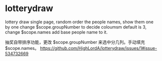 # lotterydraw
lottery draw single page, random order the people names, show them one by one
change $scope.groupNumber to decide coloumsm default is 3, change $scope.names add base people name to it.

抽奖自带排序功能，更改 $scope.groupNumber 来选中分几列。手动填充 $scope.names。
https://github.com/HighLordA/lotterydraw/issues/1#issue-534732669
